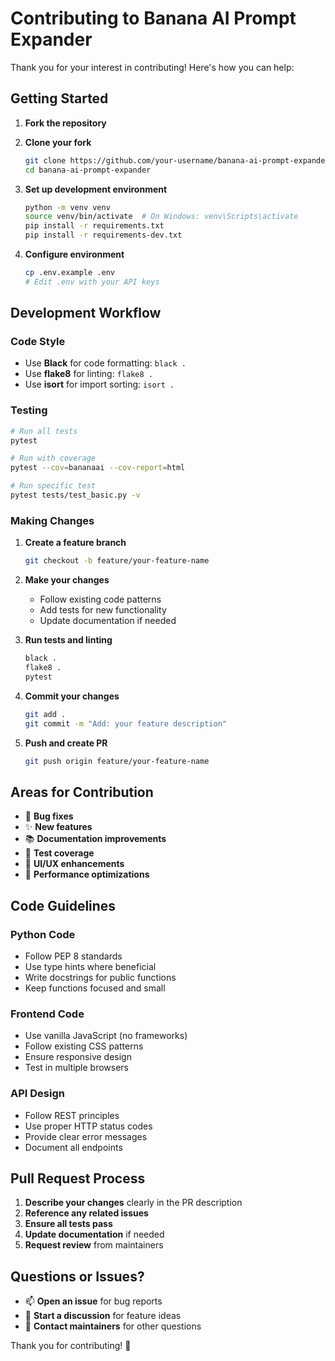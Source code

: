 # Contributing to Banana AI Prompt Expander

Thank you for your interest in contributing! Here's how you can help:

## Getting Started

1. **Fork the repository**
2. **Clone your fork**
   ```bash
   git clone https://github.com/your-username/banana-ai-prompt-expander.git
   cd banana-ai-prompt-expander
   ```

3. **Set up development environment**
   ```bash
   python -m venv venv
   source venv/bin/activate  # On Windows: venv\Scripts\activate
   pip install -r requirements.txt
   pip install -r requirements-dev.txt
   ```

4. **Configure environment**
   ```bash
   cp .env.example .env
   # Edit .env with your API keys
   ```

## Development Workflow

### Code Style
- Use **Black** for code formatting: `black .`
- Use **flake8** for linting: `flake8 .`
- Use **isort** for import sorting: `isort .`

### Testing
```bash
# Run all tests
pytest

# Run with coverage
pytest --cov=bananaai --cov-report=html

# Run specific test
pytest tests/test_basic.py -v
```

### Making Changes

1. **Create a feature branch**
   ```bash
   git checkout -b feature/your-feature-name
   ```

2. **Make your changes**
   - Follow existing code patterns
   - Add tests for new functionality
   - Update documentation if needed

3. **Run tests and linting**
   ```bash
   black .
   flake8 .
   pytest
   ```

4. **Commit your changes**
   ```bash
   git add .
   git commit -m "Add: your feature description"
   ```

5. **Push and create PR**
   ```bash
   git push origin feature/your-feature-name
   ```

## Areas for Contribution

- 🐛 **Bug fixes**
- ✨ **New features**
- 📚 **Documentation improvements**
- 🧪 **Test coverage**
- 🎨 **UI/UX enhancements**
- 🔧 **Performance optimizations**

## Code Guidelines

### Python Code
- Follow PEP 8 standards
- Use type hints where beneficial
- Write docstrings for public functions
- Keep functions focused and small

### Frontend Code
- Use vanilla JavaScript (no frameworks)
- Follow existing CSS patterns
- Ensure responsive design
- Test in multiple browsers

### API Design
- Follow REST principles
- Use proper HTTP status codes
- Provide clear error messages
- Document all endpoints

## Pull Request Process

1. **Describe your changes** clearly in the PR description
2. **Reference any related issues**
3. **Ensure all tests pass**
4. **Update documentation** if needed
5. **Request review** from maintainers

## Questions or Issues?

- 📫 **Open an issue** for bug reports
- 💬 **Start a discussion** for feature ideas
- 📧 **Contact maintainers** for other questions

Thank you for contributing! 🎉